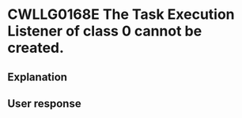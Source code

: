 # CWLLG0168E The Task Execution Listener of class 0 cannot be created.

## Explanation

## User response